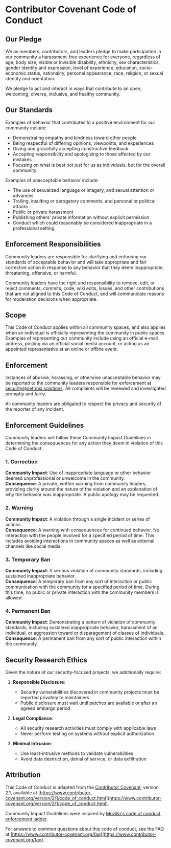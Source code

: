 # Contributor Covenant Code of Conduct

## Our Pledge

We as members, contributors, and leaders pledge to make participation in our community a harassment-free experience for everyone, regardless of age, body size, visible or invisible disability, ethnicity, sex characteristics, gender identity and expression, level of experience, education, socio-economic status, nationality, personal appearance, race, religion, or sexual identity and orientation.

We pledge to act and interact in ways that contribute to an open, welcoming, diverse, inclusive, and healthy community.

## Our Standards

Examples of behavior that contributes to a positive environment for our community include:

- Demonstrating empathy and kindness toward other people
- Being respectful of differing opinions, viewpoints, and experiences
- Giving and gracefully accepting constructive feedback
- Accepting responsibility and apologizing to those affected by our mistakes
- Focusing on what is best not just for us as individuals, but for the overall community

Examples of unacceptable behavior include:

- The use of sexualized language or imagery, and sexual attention or advances
- Trolling, insulting or derogatory comments, and personal or political attacks
- Public or private harassment
- Publishing others' private information without explicit permission
- Conduct which could reasonably be considered inappropriate in a professional setting

## Enforcement Responsibilities

Community leaders are responsible for clarifying and enforcing our standards of acceptable behavior and will take appropriate and fair corrective action in response to any behavior that they deem inappropriate, threatening, offensive, or harmful.

Community leaders have the right and responsibility to remove, edit, or reject comments, commits, code, wiki edits, issues, and other contributions that are not aligned to this Code of Conduct, and will communicate reasons for moderation decisions when appropriate.

## Scope

This Code of Conduct applies within all community spaces, and also applies when an individual is officially representing the community in public spaces. Examples of representing our community include using an official e-mail address, posting via an official social media account, or acting as an appointed representative at an online or offline event.

## Enforcement

Instances of abusive, harassing, or otherwise unacceptable behavior may be reported to the community leaders responsible for enforcement at [security@netrinix.solutions](mailto:admin@netrinix.com). All complaints will be reviewed and investigated promptly and fairly.

All community leaders are obligated to respect the privacy and security of the reporter of any incident.

## Enforcement Guidelines

Community leaders will follow these Community Impact Guidelines in determining the consequences for any action they deem in violation of this Code of Conduct:

### 1. Correction
**Community Impact**: Use of inappropriate language or other behavior deemed unprofessional or unwelcome in the community.  
**Consequence**: A private, written warning from community leaders, providing clarity around the nature of the violation and an explanation of why the behavior was inappropriate. A public apology may be requested.

### 2. Warning
**Community Impact**: A violation through a single incident or series of actions.  
**Consequence**: A warning with consequences for continued behavior. No interaction with the people involved for a specified period of time. This includes avoiding interactions in community spaces as well as external channels like social media.

### 3. Temporary Ban
**Community Impact**: A serious violation of community standards, including sustained inappropriate behavior.  
**Consequence**: A temporary ban from any sort of interaction or public communication with the community for a specified period of time. During this time, no public or private interaction with the community members is allowed.

### 4. Permanent Ban
**Community Impact**: Demonstrating a pattern of violation of community standards, including sustained inappropriate behavior, harassment of an individual, or aggression toward or disparagement of classes of individuals.  
**Consequence**: A permanent ban from any sort of public interaction within the community.

## Security Research Ethics

Given the nature of our security-focused projects, we additionally require:

1. **Responsible Disclosure**: 
   - Security vulnerabilities discovered in community projects must be reported privately to maintainers
   - Public disclosure must wait until patches are available or after an agreed embargo period

2. **Legal Compliance**:
   - All security research activities must comply with applicable laws
   - Never perform testing on systems without explicit authorization

3. **Minimal Intrusion**:
   - Use least-intrusive methods to validate vulnerabilities
   - Avoid data destruction, denial of service, or data exfiltration

## Attribution

This Code of Conduct is adapted from the [Contributor Covenant][homepage], version 2.1, available at [https://www.contributor-covenant.org/version/2/1/code_of_conduct.html](https://www.contributor-covenant.org/version/2/1/code_of_conduct.html).

Community Impact Guidelines were inspired by [Mozilla's code of conduct enforcement ladder](https://github.com/mozilla/diversity).

For answers to common questions about this code of conduct, see the FAQ at [https://www.contributor-covenant.org/faq](https://www.contributor-covenant.org/faq).

[homepage]: https://www.contributor-covenant.org
